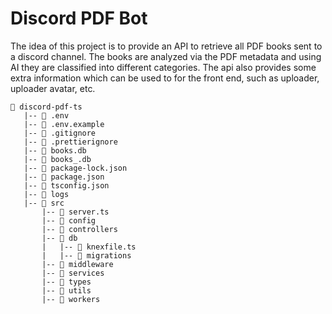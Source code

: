 # Discord PDF Bot

The idea of this project is to provide an API to retrieve all PDF books sent to a discord channel.
The books are analyzed via the PDF metadata and using AI they are classified into different categories.
The api also provides some extra information which can be used to for the front end, such as uploader, uploader avatar, etc.

```
📁 discord-pdf-ts
   |-- 📄 .env
   |-- 📄 .env.example
   |-- 📄 .gitignore
   |-- 📄 .prettierignore
   |-- 📄 books.db
   |-- 📄 books_.db
   |-- 📄 package-lock.json
   |-- 📄 package.json
   |-- 📄 tsconfig.json
   |-- 📁 logs
   |-- 📁 src
       |-- 📄 server.ts
       |-- 📁 config
       |-- 📁 controllers
       |-- 📁 db
       |   |-- 📄 knexfile.ts
       |   |-- 📁 migrations
       |-- 📁 middleware
       |-- 📁 services
       |-- 📁 types
       |-- 📁 utils
       |-- 📁 workers
```
